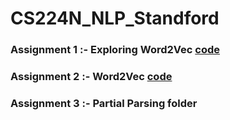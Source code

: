 # CS224N_NLP_Standford

### Assignment 1 :- Exploring Word2Vec <a href="https://github.com/RishavMishraRM/CS224N_NLP_Standford/blob/main/Exploring_Word_Vectors.ipynb">code</a>



### Assignment 2 :- Word2Vec <a href="https://github.com/RishavMishraRM/CS224N_NLP_Standford/blob/main/Word2Vec.py">code</a>

  
### Assignment 3 :- Partial Parsing <a gref="https://github.com/RishavMishraRM/CS224N_NLP_Standford/tree/main/Assignment-3">folder</a>
